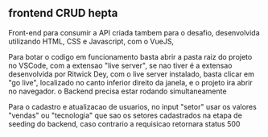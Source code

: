 ## frontend CRUD hepta

Front-end para consumir a API criada tambem para o desafio, desenvolvida utilizando HTML, CSS e Javascript, com o VueJS,

Para botar o codigo em funcionamento basta abrir a pasta raiz do projeto no VSCode, com a extensao "live server", se nao tiver é a extensao desenvolvida por Ritwick Dey, com o live server instalado, basta clicar em "go live", localizado no canto inferior direito da janela, e o projeto ira abrir no navegador. o Backend precisa estar rodando simultaneamente

Para o cadastro e atualizacao de usuarios, no input "setor" usar os valores "vendas" ou "tecnologia" que sao os setores cadastrados na etapa de seeding do backend, caso contrario a requisicao retornara status 500
